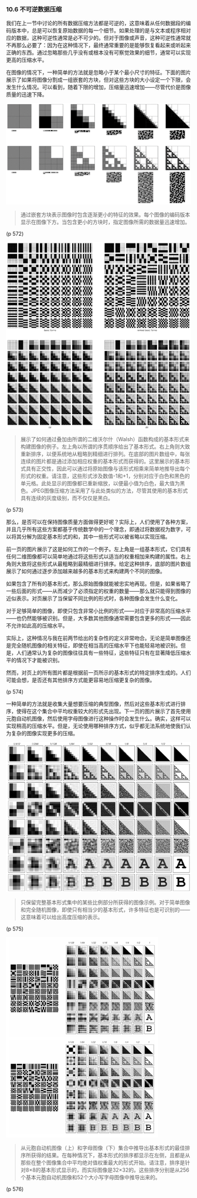 ### 10.6  不可逆数据压缩

我们在上一节中讨论的所有数据压缩方法都是可逆的，这意味着从任何数据段的编码版本中，总是可以恢复原始数据的每一个细节。如果处理的是与文本或程序相对应的数据，这种可逆性通常是必不可少的。但对于图像或声音，这种可逆性通常就不再那么必要了：因为在这种情况下，最终通常重要的是能够恢复看起来或听起来正确的东西。通过忽略那些几乎没有或根本没有可察觉效果的细节，通常可以实现更高的压缩水平。

在图像的情况下，一种简单的方法就是忽略小于某个最小尺寸的特征。下面的图片展示了如果将图像分割成一组嵌套的方块，但对这些方块的大小设定一个下限，会发生什么情况。可以看到，随着下限的增加，压缩量迅速增加——尽管代价是图像质量的迅速下降。

![](assets/p572.png)

>通过嵌套方块表示图像时包含逐渐更小的特征的效果。每个图像的编码版本显示在图像下方。当包含更小的方块时，指定图像所需的数据量迅速增加。

(p 572)

![](assets/p573.png)

>展示了如何通过叠加由所谓的二维沃尔什（Walsh）函数构成的基本形式来构建图像的例子。左上角以所谓的序贯顺序给出了基本形式。右上角则大致重新排序，以便系统地从粗略到精细进行排列。在底部的图片数组中，每张连续的图片都是通过添加相应权重的基本形式而获得的。这里展示的基本形式具有正交性，因此可以通过将原始图像与该形式相乘来简单地推导出每个形式的权重。请注意，这些形式涉及数值-1和+1，分别对应于白色和黑色的单元格。此处显示的图像都已重新缩放，以便最小值为白色，最大值为黑色。JPEG图像压缩方法采用了与此处类似的方法，尽管其使用的基本形式具有连续的灰度级别，而不仅仅是黑白。

(p 573)

那么，是否可以在保持图像质量方面做得更好呢？实际上，人们使用了各种方案，并且几乎所有这些方案都基于传统数学中的一个理念，即通过将数据视为数字，可以将其分解为固定基本形式的和，其中一些形式可以被省略以实现压缩。

前一页的图片展示了这是如何工作的一个例子。左上角是一组基本形式，它们具有任何二维图像都可以简单地通过将这些形式以适当的权重相加来构建的属性。右上角则大致将这些形式从最粗略到最精细进行排序。给定这种排序，底部的图片数组展示了如何通过逐步添加越来越多的基本形式来构建两个不同的图像。

如果包含了所有的基本形式，那么原始图像就能被忠实地再现。但是，如果省略了一些后面的形式——从而减少了必须指定的权重的数量——那么就只能得到图像的近似表示。对页展示了当保留不同比例的形式时，各种图像会发生什么变化。

对于足够简单的图像，即使只包含非常小比例的形式——对应于非常高的压缩水平——也仍然能够被识别。但是，大多数其他图像通常需要包含更多的形式——因此不允许如此高的压缩水平。

实际上，这种情况与我在前两节给出的复杂性的定义非常吻合。无论是简单图像还是完全随机图像的相关特征，即使在相当高的压缩水平下也能轻易地被识别。但是，人们通常认为复杂的图像往往具有一些特征，这些特征只有在显著降低压缩水平的情况下才能被识别。

然而，对页上的所有图片都是根据前一页所示的基本形式的特定排序生成的。人们可能会想，是否还有其他排序方式能更容易地压缩更复杂的图像。

(p 574)

一种简单的方法就是收集大量想要压缩的典型图像，然后对这些基本形式进行排序，使得在这个集合中平均权重较大的形式先出现。下一页的图片展示了首先使用元胞自动机图像，然后使用字母图像进行这种操作时会发生什么。确实，这样可以实现稍高的压缩水平。但是，无论使用哪种排序方式，似乎都无法系统地使我们认为复杂的图像实现更多的压缩。

![](assets/p575.png)

>只保留完整基本形式集中的某些比例部分所获得的图像示例。对于简单图像和完全随机图像，即使只有相当少的基本形式，许多特征也是可识别的——这意味着可以给出高度压缩的表示。

(p 575)

![](assets/p576.png)

>从元胞自动机图像（上）和字母图像（下）集合中推导出基本形式的最佳排序所获得的结果。在每种情况下，基本形式的排序都显示在左侧，且都是从那些在整个图像集合中平均绝对值权重最大的形式开始。请注意，排序是针对8×8的基本形式显示的，而实际图像是32×32的。这些排序分别是从256个基本元胞自动机图像和52个大小写字母图像中推导出来的。

(p 576)

